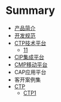 # Summary

* [产品简介](README.md)
* [开发规范](chapter1.md)
* [CTP技术平台](/ctp/index.md)
  * [11](ctp/index/11.md)
* [CIP集成平台](cipji-cheng-ping-tai.md)
* [CMP移动平台](cmpyi-dong-ping-tai.md)
* CAP应用平台
* 客开案例集
* [CTP](ctp.md)
  * [CTP1](ctp/ctp1.md)

